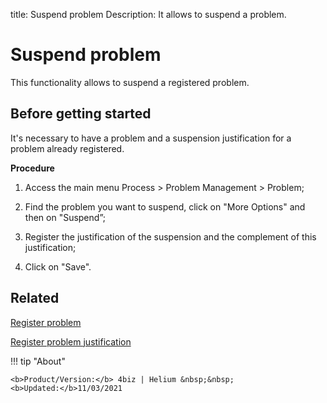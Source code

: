 title: Suspend problem
Description: It allows to suspend a problem.

# Suspend problem 

This functionality allows to suspend a registered problem.

## Before getting started

It's necessary to have a problem and a suspension justification for a problem already registered.

**Procedure**

1.	Access the main menu Process > Problem Management > Problem;

2.	Find the problem you want to suspend, click on "More Options" and then on "Suspend”;

3.	Register the justification of the suspension and the complement of this justification;

4.	Click on "Save".


Related 
------------

[Register problem](/en-us/4biz-helium/processes/problem/use/register-problem.html)

[Register problem justification](/en-us/4biz-helium/processes/problem/configuration/problem-justification.html)

!!! tip "About"

    <b>Product/Version:</b> 4biz | Helium &nbsp;&nbsp;
    <b>Updated:</b>11/03/2021
